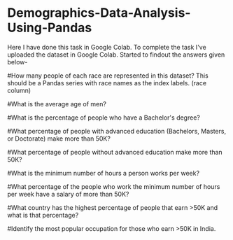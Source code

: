 # Demographics-Data-Analysis-Using-Pandas
Here I have done this task in Google Colab. To complete the task I've uploaded the dataset in Google Colab. Started to findout the answers given below-

#How many people of each race are represented in this dataset? This should be a Pandas series with race names as the index labels. (race column)

#What is the average age of men?

#What is the percentage of people who have a Bachelor's degree?

#What percentage of people with advanced education (Bachelors, Masters, or Doctorate) make more than 50K?

#What percentage of people without advanced education make more than 50K?

#What is the minimum number of hours a person works per week?

#What percentage of the people who work the minimum number of hours per week have a salary of more than 50K?

#What country has the highest percentage of people that earn >50K and what is that percentage?

#Identify the most popular occupation for those who earn >50K in India.
